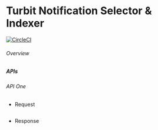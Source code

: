 # Turbit Notification Selector & Indexer

[![CircleCI](https://circleci.com/gh/udayangaac/turbit-nsi.svg?style=svg)](https://circleci.com/gh/udayangaac/turbit-nsi)
<br/>

######  Overview

##### APIs


######  API One


- Request
```
```

- Response
```

```


